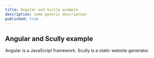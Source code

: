 ```yaml
---
title: Angular and Scully example
description: some generic description
published: true
---
```


## Angular and Scully example

Angular is a JavaScript framework.
Scully is a static website generator.
